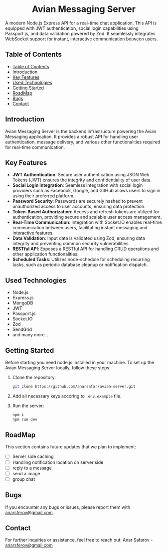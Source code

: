 <div align="center">
  <h1>Avian Messaging Server</h1>
</div>

<div align="left">
  <p>A modern Node.js Express API for a real-time chat application. This API is equipped with JWT authentication, social login capabilities using Passport.js, and data validation powered by Zod. It seamlessly integrates WebSocket support for instant, interactive communication between users.</p>
</div>

## Table of Contents

-   [Table of Contents](#table-of-contents)
-   [Introduction](#introduction)
-   [Key Features](#key-features)
-   [Used Technologies](#used-technologies)
-   [Getting Started](#getting-started)
-   [RoadMap](#roadmap)
-   [Bugs](#bugs)
-   [Contact](#contact)

## Introduction

Avian Messaging Server is the backend infrastructure powering the Avian Messaging application. It provides a robust API for handling user authentication, message delivery, and various other
functionalities required for real-time communication.

## Key Features

-   **JWT Authentication**: Secure user authentication using JSON Web Tokens (JWT) ensures the integrity and confidentiality of user data.
-   **Social Login Integration**: Seamless integration with social login providers such as Facebook, Google, and GitHub allows users to sign in using their preferred platform.
-   **Password Security**: Passwords are securely hashed to prevent unauthorized access to user accounts, ensuring data protection.
-   **Token-Based Authorization**: Access and refresh tokens are utilized for authentication, providing secure and scalable user access management.
-   **Real-Time Communication**: Integration with Socket.IO enables real-time communication between users, facilitating instant messaging and interactive features.
-   **Data Validation**: Input data is validated using Zod, ensuring data integrity and preventing common security vulnerabilities.
-   **RESTful API**: Exposes a RESTful API for handling CRUD operations and other application functionalities.
-   **Scheduled Tasks**: Utilizes node-schedule for scheduling recurring tasks, such as periodic database cleanup or notification dispatch.

## Used Technologies

-   Node.js
-   Express.js
-   MongoDB
-   JWT
-   Passport.js
-   Socket.IO
-   Zod
-   SendGrid
-   and many more...

## Getting Started

Before starting you need node.js installed in your machine. To set up the Avian Messaging Server locally, follow these steps:

1. Clone the repository:

    ```bash
    git clone https://github.com/anarsafar/avian-server.git
    ```

2. Add all necessary keys accoring to `.env.example` file.
3. Run the server:
    ```bash
    npm i
    npm run dev
    ```

## RoadMap

This section contains future updates that we plan to implement:

-   [ ] Server side caching
-   [ ] Handling notification location on server side
-   [ ] reply to a message
-   [ ] send a image
-   [ ] group chat

## Bugs

If you encounter any bugs or issues, please report them with anarsferov@gmail.com.

## Contact

For further inquiries or assistance, feel free to reach out: Anar Safarov - anarsferov@gmail.com
